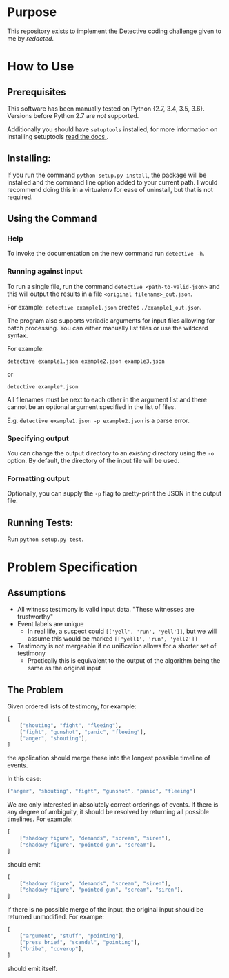 # Purpose
This repository exists to implement the Detective coding challenge given to me by _redacted_.

# How to Use
## Prerequisites
This software has been manually tested on Python {2.7, 3.4, 3.5, 3.6}. Versions before Python 2.7 are *not* supported.

Additionally you should have `setuptools` installed, for more information on installing setuptools [read the docs.](https://packaging.python.org/installing/#install-pip-setuptools-and-wheel).

## Installing:
If you run the command `python setup.py install`, the package will be installed and the command line option added to
your current path. I would recommend doing this in a virtualenv for ease of uninstall, but that is not required.

## Using the Command
### Help
To invoke the documentation on the new command run `detective -h`.

### Running against input
To run a single file, run the command `detective <path-to-valid-json>` and this will output the results in a
file `<original filename>_out.json`. 

For example: `detective example1.json` creates `./example1_out.json`.

The program also supports variadic arguments for input files allowing for batch processing. You can either manually list files or use the wildcard syntax.

For example:

`detective example1.json example2.json example3.json`

or

`detective example*.json`

All filenames must be next to each other in the argument list and there cannot be an optional argument specified in the list of files.

E.g. `detective example1.json -p example2.json` is a parse error.

### Specifying output
You can change the output directory to an *existing* directory using the `-o` option. By default, the directory of the input file will be used.

### Formatting output
Optionally, you can supply the `-p` flag to pretty-print the JSON in the output file.

## Running Tests:
Run `python setup.py test`.

# Problem Specification
## Assumptions
* All witness testimony is valid input data. "These witnesses are trustworthy"
* Event labels are unique
    * In real life, a suspect could `[['yell', 'run', 'yell']]`, but we will assume this would be marked
`[['yell1', 'run', 'yell2']]`
* Testimony is not mergeable if no unification allows for a shorter set of testimony
    * Practically this is equivalent to the output of the algorithm being the same as the original input

## The Problem
Given ordered lists of testimony, for example:
```python
[
    ["shouting", "fight", "fleeing"],
    ["fight", "gunshot", "panic", "fleeing"],
    ["anger", "shouting"],
]
```
the application should merge these into the longest possible timeline of events. 

In this case:
```python
["anger", "shouting", "fight", "gunshot", "panic", "fleeing"]
```

We are only interested in absolutely correct orderings of events. If there is any degree of ambiguity, it should be resolved by returning all possible timelines. For example:
```python
[
    ["shadowy figure", "demands", "scream", "siren"],
    ["shadowy figure", "pointed gun", "scream"],
]
```
should emit
```python
[
    ["shadowy figure", "demands", "scream", "siren"],
    ["shadowy figure", "pointed gun", "scream", "siren"],
]
```

If there is no possible merge of the input, the original input should be returned unmodified. For exampe:
```python
[
    ["argument", "stuff", "pointing"],
    ["press brief", "scandal", "pointing"],
    ["bribe", "coverup"],
]
```
should emit itself.

